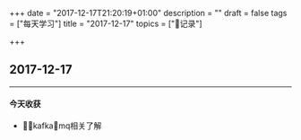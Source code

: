 +++
date = "2017-12-17T21:20:19+01:00"
description = ""
draft = false
tags = ["每天学习"]
title = "2017-12-17"
topics = ["记录"]

+++

## 2017-12-17

---
#### 今天收获

* kafka，mq相关了解